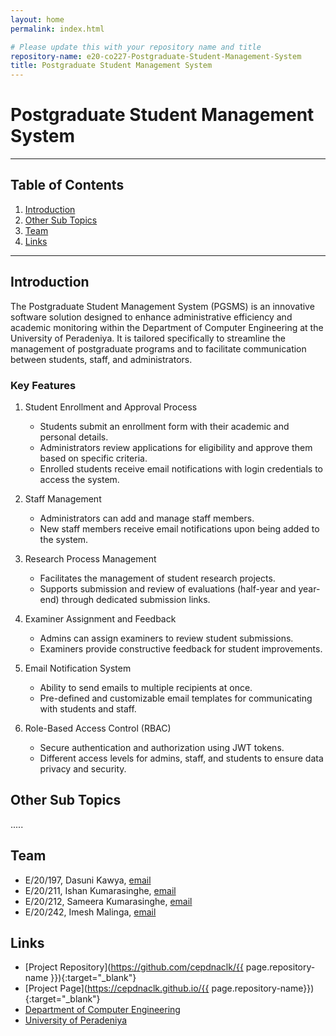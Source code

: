 ```yaml
---
layout: home
permalink: index.html

# Please update this with your repository name and title
repository-name: e20-co227-Postgraduate-Student-Management-System
title: Postgraduate Student Management System
---
```


[comment]: # "This is the standard layout for the project, but you can clean this and use your own template"

# Postgraduate Student Management System

---

<!-- 
This is a sample image, to show how to add images to your page. To learn more options, please refer [this](https://projects.ce.pdn.ac.lk/docs/faq/how-to-add-an-image/)

![Sample Image](./images/sample.png)
 -->

## Table of Contents
1. [Introduction](#introduction)
2. [Other Sub Topics](#other-sub-topics)
3. [Team](#team)
4. [Links](#links)

---

## Introduction

The Postgraduate Student Management System (PGSMS) is an innovative software solution designed to enhance administrative efficiency and academic monitoring within the Department of Computer Engineering at the University of Peradeniya. It is tailored specifically to streamline the management of postgraduate programs and to facilitate communication between students, staff, and administrators.


### Key Features

1. Student Enrollment and Approval Process

   - Students submit an enrollment form with their academic and personal details.
   - Administrators review applications for eligibility and approve them based on specific criteria.
   - Enrolled students receive email notifications with login credentials to access the system.

  
2. Staff Management

   - Administrators can add and manage staff members.
   - New staff members receive email notifications upon being added to the system.


3. Research Process Management

   - Facilitates the management of student research projects.
   - Supports submission and review of evaluations (half-year and year-end) through dedicated submission links.


4. Examiner Assignment and Feedback

   - Admins can assign examiners to review student submissions.
   - Examiners provide constructive feedback for student improvements.


5. Email Notification System

   - Ability to send emails to multiple recipients at once.
   - Pre-defined and customizable email templates for communicating with students and staff.


6. Role-Based Access Control (RBAC)

   - Secure authentication and authorization using JWT tokens.
   - Different access levels for admins, staff, and students to ensure data privacy and security.

## Other Sub Topics

.....

## Team
-  E/20/197, Dasuni Kawya, [email](e20197@eng.pdn.ac.lk)
-  E/20/211, Ishan Kumarasinghe, [email](e20211@eng.pdn.ac.lk)
-  E/20/212, Sameera Kumarasinghe, [email](e20212@eng.pdn.ac.lk)
-  E/20/242, Imesh Malinga, [email](e20242@eng.pdn.ac.lk)

## Links

- [Project Repository](https://github.com/cepdnaclk/{{ page.repository-name }}){:target="_blank"}
- [Project Page](https://cepdnaclk.github.io/{{ page.repository-name}}){:target="_blank"}
- [Department of Computer Engineering](http://www.ce.pdn.ac.lk/)
- [University of Peradeniya](https://eng.pdn.ac.lk/)


[//]: # (Please refer this to learn more about Markdown syntax)
[//]: # (https://github.com/adam-p/markdown-here/wiki/Markdown-Cheatsheet)
